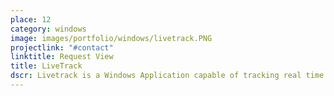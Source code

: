 ```yaml
---
place: 12
category: windows
image: images/portfolio/windows/livetrack.PNG
projectlink: "#contact"
linktitle: Request View
title: LiveTrack
dscr: Livetrack is a Windows Application capable of tracking real time location of a cell using GPS. This application constantly reviews the changes made in the location and keeps posting the updated information to the server which is then received by another device to show the current location.<br><strong>Disclaimer- Project was for sideloading (Not available on Windows Store, Yet)</strong>
---
```

